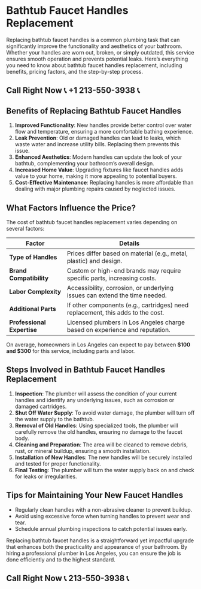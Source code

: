 # Bathtub Faucet Handles Replacement

Replacing bathtub faucet handles is a common plumbing task that can significantly improve the functionality and aesthetics of your bathroom. Whether your handles are worn out, broken, or simply outdated, this service ensures smooth operation and prevents potential leaks. Here’s everything you need to know about bathtub faucet handles replacement, including benefits, pricing factors, and the step-by-step process.

## Call Right Now 📞 +1 213-550-3938 📞

## Benefits of Replacing Bathtub Faucet Handles  

1. **Improved Functionality**: New handles provide better control over water flow and temperature, ensuring a more comfortable bathing experience.  
2. **Leak Prevention**: Old or damaged handles can lead to leaks, which waste water and increase utility bills. Replacing them prevents this issue.  
3. **Enhanced Aesthetics**: Modern handles can update the look of your bathtub, complementing your bathroom’s overall design.  
4. **Increased Home Value**: Upgrading fixtures like faucet handles adds value to your home, making it more appealing to potential buyers.  
5. **Cost-Effective Maintenance**: Replacing handles is more affordable than dealing with major plumbing repairs caused by neglected issues.  

## What Factors Influence the Price?  

The cost of bathtub faucet handles replacement varies depending on several factors:  

| **Factor**               | **Details**                                                                 |  
|--------------------------|-----------------------------------------------------------------------------|  
| **Type of Handles**       | Prices differ based on material (e.g., metal, plastic) and design.         |  
| **Brand Compatibility**   | Custom or high-end brands may require specific parts, increasing costs.    |  
| **Labor Complexity**      | Accessibility, corrosion, or underlying issues can extend the time needed.|  
| **Additional Parts**      | If other components (e.g., cartridges) need replacement, this adds to the cost.|  
| **Professional Expertise**| Licensed plumbers in Los Angeles charge based on experience and reputation.|  

On average, homeowners in Los Angeles can expect to pay between **$100 and $300** for this service, including parts and labor.

## Steps Involved in Bathtub Faucet Handles Replacement  

1. **Inspection**: The plumber will assess the condition of your current handles and identify any underlying issues, such as corrosion or damaged cartridges.  
2. **Shut Off Water Supply**: To avoid water damage, the plumber will turn off the water supply to the bathtub.  
3. **Removal of Old Handles**: Using specialized tools, the plumber will carefully remove the old handles, ensuring no damage to the faucet body.  
4. **Cleaning and Preparation**: The area will be cleaned to remove debris, rust, or mineral buildup, ensuring a smooth installation.  
5. **Installation of New Handles**: The new handles will be securely installed and tested for proper functionality.  
6. **Final Testing**: The plumber will turn the water supply back on and check for leaks or irregularities.  

## Tips for Maintaining Your New Faucet Handles  

- Regularly clean handles with a non-abrasive cleaner to prevent buildup.  
- Avoid using excessive force when turning handles to prevent wear and tear.  
- Schedule annual plumbing inspections to catch potential issues early.  

Replacing bathtub faucet handles is a straightforward yet impactful upgrade that enhances both the practicality and appearance of your bathroom. By hiring a professional plumber in Los Angeles, you can ensure the job is done efficiently and to the highest standard.
## Call Right Now 📞 213-550-3938 📞